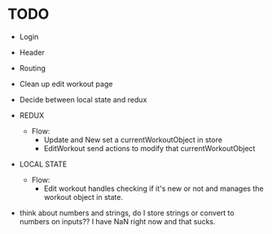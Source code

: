 # TODO

- Login
- Header
- Routing
- Clean up edit workout page
- Decide between local state and redux

- REDUX
  - Flow:
    - Update and New set a currentWorkoutObject in store
    - EditWorkout send actions to modify that currentWorkoutObject

- LOCAL STATE
  - Flow:
    - Edit workout handles checking if it's new or not and manages the workout
      object in state.

- think about numbers and strings, do I store strings or convert to numbers on
  inputs?? I have NaN right now and that sucks.

